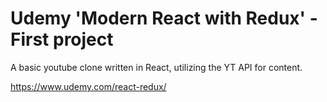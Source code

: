 # Udemy 'Modern React with Redux' - First project

A basic youtube clone written in React, utilizing the YT API for content.

https://www.udemy.com/react-redux/
